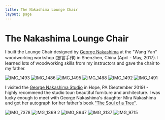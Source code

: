 ```yaml
---
title: The Nakashima Lounge Chair
layout: page
---
```

# The Nakashima Lounge Chair
I built the Lounge Chair designed by [George Nakashima](https://en.wikipedia.org/wiki/George_Nakashima) at the "Wang Yan" woodworking workshop (忘言手作) in Shenzhen, China (April - May, 2017). I learned lots of woodworking skills from my instructors and gave the chair to my father. 

![IMG_1493](https://user-images.githubusercontent.com/595772/94876462-b90efb80-0425-11eb-972a-7c62aa5442d6.JPG)
![IMG_1486](https://user-images.githubusercontent.com/595772/94876467-bc09ec00-0425-11eb-9eed-3dcebfae3b59.jpg)
![IMG_1495](https://user-images.githubusercontent.com/595772/94876472-bf9d7300-0425-11eb-93ad-b8f8786daaf9.JPG)
![IMG_1488](https://user-images.githubusercontent.com/595772/94876478-c1ffcd00-0425-11eb-9ae4-0567f4cc8c08.JPG)
![IMG_1492](https://user-images.githubusercontent.com/595772/94876483-c6c48100-0425-11eb-83fe-075ba9410eee.JPG)
![IMG_1491](https://user-images.githubusercontent.com/595772/94876494-cb893500-0425-11eb-9f0f-813df2b06c2f.JPG)


I visited the [George Nakashima Studio](https://nakashimawoodworkers.com/) in Hope, PA (September 2019) - highly recommend the studio tour: beautiful furniture and architecture. I was lucky enough to meet with George Nakashima's daughter Mira Nakashima and got her autograph for her father's book ["The Soul of a Tree"](https://www.amazon.com/Soul-Tree-Master-Woodworkers-Reflections/dp/1568363958).

![IMG_7378](https://user-images.githubusercontent.com/595772/94876632-405c6f00-0426-11eb-8db8-58cc8e4e2834.JPG)
![IMG_1369 2](https://user-images.githubusercontent.com/595772/94877100-9b429600-0427-11eb-83af-0353b7335d6c.JPG)
![IMG_8947](https://user-images.githubusercontent.com/595772/94876663-58cc8980-0426-11eb-94d5-8feabccd1d41.JPG)
![IMG_3137](https://user-images.githubusercontent.com/595772/94876644-49e5d700-0426-11eb-9baf-40cd796b14c6.JPG)
![IMG_9715](https://user-images.githubusercontent.com/595772/94876648-4baf9a80-0426-11eb-93b8-1e64e1f72f30.JPG)